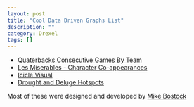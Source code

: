 ```yaml
---
layout: post
title: "Cool Data Driven Graphs List"
description: ""
category: Drexel
tags: []
---
```


- [Quaterbacks Consecutive Games By Team](http://www.nytimes.com/newsgraphics/2013/09/28/eli-manning-milestone/)
- [Les Miserables - Character Co-appearances](http://bost.ocks.org/mike/miserables/)
- [Icicle Visual](http://bl.ocks.org/mbostock/1005873)
- [Drought and Deluge Hotspots](http://www.nytimes.com/interactive/2012/08/11/sunday-review/drought-history.html)

Most of these were designed and developed by [Mike Bostock](http://bl.ocks.org/mbostock)